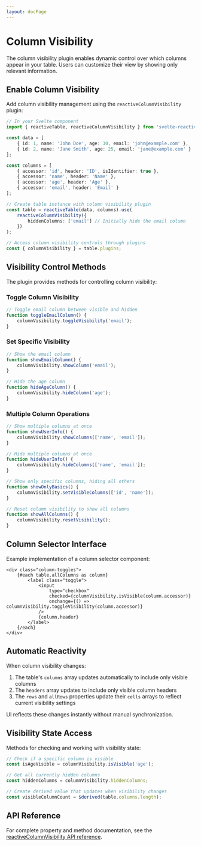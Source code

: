 ```yaml
---
layout: docPage
---
```


<script lang="ts">
	import { reactiveBreadcrumb } from '$shared/lib/breadcrumb.svelte'
	import { BookOpen } from '@lucide/svelte';

	const breadcrumb = reactiveBreadcrumb();
	breadcrumb.setItems([
		{
			icon: BookOpen, 
			href: '/docs/introduction'
		},
		{
			title: 'Plugins',
		},
		{
			title: 'Column Visibility'
		}
	])
</script>

# Column Visibility

The column visibility plugin enables dynamic control over which columns appear in your table. Users can customize their view by showing only relevant information.

## Enable Column Visibility

Add column visibility management using the `reactiveColumnVisibility` plugin:

```ts
// In your Svelte component
import { reactiveTable, reactiveColumnVisibility } from 'svelte-reactive-table';

const data = [
	{ id: 1, name: 'John Doe', age: 30, email: 'john@example.com' },
	{ id: 2, name: 'Jane Smith', age: 25, email: 'jane@example.com' }
];

const columns = [
	{ accessor: 'id', header: 'ID', isIdentifier: true },
	{ accessor: 'name', header: 'Name' },
	{ accessor: 'age', header: 'Age' },
	{ accessor: 'email', header: 'Email' }
];

// Create table instance with column visibility plugin
const table = reactiveTable(data, columns).use(
	reactiveColumnVisibility({
		hiddenColumns: ['email'] // Initially hide the email column
	})
);

// Access column visibility controls through plugins
const { columnVisibility } = table.plugins;
```

## Visibility Control Methods

The plugin provides methods for controlling column visibility:

### Toggle Column Visibility

```js
// Toggle email column between visible and hidden
function toggleEmailColumn() {
	columnVisibility.toggleVisibility('email');
}
```

### Set Specific Visibility

```js
// Show the email column
function showEmailColumn() {
	columnVisibility.showColumn('email');
}

// Hide the age column
function hideAgeColumn() {
	columnVisibility.hideColumn('age');
}
```

### Multiple Column Operations

```js
// Show multiple columns at once
function showUserInfo() {
	columnVisibility.showColumns(['name', 'email']);
}

// Hide multiple columns at once
function hideUserInfo() {
	columnVisibility.hideColumns(['name', 'email']);
}

// Show only specific columns, hiding all others
function showOnlyBasics() {
	columnVisibility.setVisibleColumns(['id', 'name']);
}

// Reset column visibility to show all columns
function showAllColumns() {
	columnVisibility.resetVisibility();
}
```

## Column Selector Interface

Example implementation of a column selector component:

```svelte
<div class="column-toggles">
	{#each table.allColumns as column}
		<label class="toggle">
			<input
				type="checkbox"
				checked={columnVisibility.isVisible(column.accessor)}
				onchange={() => columnVisibility.toggleVisibility(column.accessor)}
			/>
			{column.header}
		</label>
	{/each}
</div>
```

## Automatic Reactivity

When column visibility changes:

1. The table's `columns` array updates automatically to include only visible columns
2. The `headers` array updates to include only visible column headers
3. The `rows` and `allRows` properties update their `cells` arrays to reflect current visibility settings

UI reflects these changes instantly without manual synchronization.

## Visibility State Access

Methods for checking and working with visibility state:

```js
// Check if a specific column is visible
const isAgeVisible = columnVisibility.isVisible('age');

// Get all currently hidden columns
const hiddenColumns = columnVisibility.hiddenColumns;

// Create derived value that updates when visibility changes
const visibleColumnCount = $derived(table.columns.length);
```

## API Reference

For complete property and method documentation, see the [reactiveColumnVisibility API reference](/docs/api/reactive-column-visibility).
